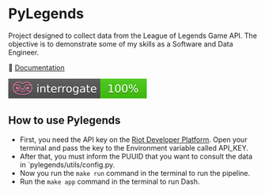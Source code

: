 # PyLegends

Project designed to collect data from the League of Legends Game API. The objective is to demonstrate some of my skills
as a Software and Data Engineer.

📖 [Documentation](https://rikemorais.github.io/pylegends/)

![](docs/assets/interrogate_badge.svg)


## How to use Pylegends

- First, you need the API key on the [Riot Developer Platform](https://developer.riotgames.com/). Open your terminal
and pass the key to the Environment variable called API_KEY.
- After that, you must inform the PUUID that you want to consult the data in `pylegends/utils/config.py.
- Now you run the `make run` command in the terminal to run the pipeline.
- Run the `make app` command in the terminal to run Dash.